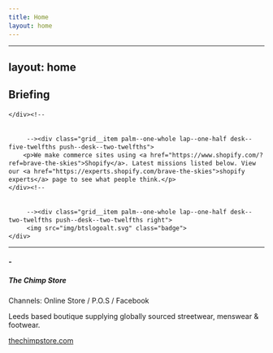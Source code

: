 ```yaml
---
title: Home
layout: home
---
```


---
layout: home
---

<div class="grid">
<div class="grid__item palm--one-whole lap--one-whole desk--three-twelfths">
<h2>Briefing</h2>

    </div><!--
    
    
         --><div class="grid__item palm--one-whole lap--one-half desk--five-twelfths push--desk--two-twelfths">
        <p>We make commerce sites using <a href="https://www.shopify.com/?ref=brave-the-skies">Shopify</a>. Latest missions listed below. View our <a href="https://experts.shopify.com/brave-the-skies">shopify experts</a> page to see what people think.</p>
    </div><!--
    
    
         --><div class="grid__item palm--one-whole lap--one-half desk--two-twelfths push--desk--two-twelfths right">
         <img src="img/btslogoalt.svg" class="badge">
    </div>

</div>
<hr>
<h4>-</h4>
<div class="grid">
<div class="grid__item palm--one-whole lap--one-half desk--three-twelfths">
<h5>The Chimp Store</h5>
<p class="channels">Channels: Online Store / P.O.S / Facebook</p>
<p>Leeds based boutique supplying globally sourced streetwear, menswear & footwear.</p>
<p><a href="http://www.thechimpstore.com">thechimpstore.com</a></p>
</div><!--

         --><div class="grid__item palm--one-whole lap--one-half desk--seven-twelfths push--desk--two-twelfths">
        <a href="http://www.thechimpstore.com"><img src="img/thechimpstore.jpg"></a>
    </div>

</div>
<h4>-</h4>
<div class="grid">
<div class="grid__item palm--one-whole lap--one-half desk--three-twelfths">
<h5>Indcsn</h5>
<p class="channels">Channels: Online Store / Facebook</p>
<p>One of the UK's most focused street wear brands. Forget the rest.</p>
<p><a href="http://www.indcsn.com">indcsn.com</a></p>
</div><!--

         --><div class="grid__item palm--one-whole lap--one-half desk--seven-twelfths push--desk--two-twelfths">
        <a href="http://www.indcsn.com"><img src="img/indcsn.jpg"></a>
    </div>

</div>
<h4>-</h4>
<div class="grid">
<div class="grid__item palm--one-whole lap--one-half desk--three-twelfths">
<h5>True Vintage</h5>
<p class="channels">Channels: Online Store / Facebook</p>
<p>The UK’s leading online vintage clothing retailer. Providing high quality vintage garments around the world.</p>
<p><a href="http://www.truevintageclothing.co.uk">truevintageclothing.co.uk</a></p>
</div><!--

         --><div class="grid__item palm--one-whole lap--one-half desk--seven-twelfths push--desk--two-twelfths">
        <a href="http://www.truevintageclothing.co.uk"><img src="img/truevintage.jpg"></a>
    </div>

</div>
<h4>-</h4>
<div class="grid">
<div class="grid__item palm--one-whole lap--one-half desk--three-twelfths">
<h5>Attack</h5>
<p class="channels">Channels: Buy Button</p>
<p>Attack is an electronic music magazine dedicated to impartial, independent insight, news and reviews on technology, technique and creativity.</p>
<p><a href="https://www.attackmagazine.com/">attackmagazine.com</a></p>
</div><!--

         --><div class="grid__item palm--one-whole lap--one-half desk--seven-twelfths push--desk--two-twelfths">
        <a href="https://www.attackmagazine.com/"><img src="img/attack.jpg"></a>
    </div>

</div>